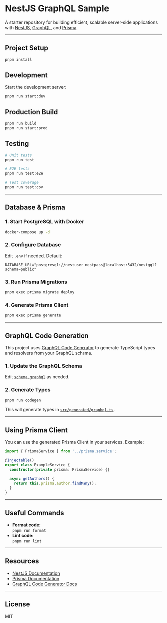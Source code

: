 # NestJS GraphQL Sample

A starter repository for building efficient, scalable server-side applications with [NestJS](https://nestjs.com/), [GraphQL](https://graphql.org/), and [Prisma](https://www.prisma.io/).

---

## Project Setup

```bash
pnpm install
```

## Development

Start the development server:

```bash
pnpm run start:dev
```

## Production Build

```bash
pnpm run build
pnpm run start:prod
```

## Testing

```bash
# Unit tests
pnpm run test

# E2E tests
pnpm run test:e2e

# Test coverage
pnpm run test:cov
```

---

## Database & Prisma

### 1. Start PostgreSQL with Docker

```bash
docker-compose up -d
```

### 2. Configure Database

Edit `.env` if needed. Default:

```
DATABASE_URL="postgresql://nestuser:nestpass@localhost:5432/nestgql?schema=public"
```

### 3. Run Prisma Migrations

```bash
pnpm exec prisma migrate deploy
```

### 4. Generate Prisma Client

```bash
pnpm exec prisma generate
```

---

## GraphQL Code Generation

This project uses [GraphQL Code Generator](https://www.graphql-code-generator.com/) to generate TypeScript types and resolvers from your GraphQL schema.

### 1. Update the GraphQL Schema

Edit [`schema.graphql`](schema.graphql) as needed.

### 2. Generate Types

```bash
pnpm run codegen
```

This will generate types in [`src/generated/graphql.ts`](src/generated/graphql.ts).

---

## Using Prisma Client

You can use the generated Prisma Client in your services. Example:

```typescript
import { PrismaService } from '../prisma.service';

@Injectable()
export class ExampleService {
  constructor(private prisma: PrismaService) {}

  async getAuthors() {
    return this.prisma.author.findMany();
  }
}
```

---

## Useful Commands

- **Format code:**  
  `pnpm run format`
- **Lint code:**  
  `pnpm run lint`

---

## Resources

- [NestJS Documentation](https://docs.nestjs.com)
- [Prisma Documentation](https://www.prisma.io/docs/)
- [GraphQL Code Generator Docs](https://www.graphql-code-generator.com/docs/getting-started/)

---

## License

MIT
